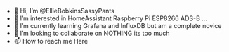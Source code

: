 - 👋 Hi, I’m @EllieBobkinsSassyPants
- 👀 I’m interested in HomeAssistant Raspberry Pi ESP8266 ADS-B ...
- 🌱 I’m currently learning Grafana and InfluxDB but am a complete novice
- 💞️ I’m looking to collaborate on NOTHING its too much
- 📫 How to reach me Here

<!---
EllieBobkinsSassyPants/EllieBobkinsSassyPants is a ✨ special ✨ repository because its `README.md` (this file) appears on your GitHub profile.
You can click the Preview link to take a look at your changes.
--->
